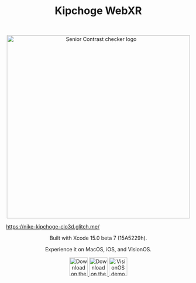 <!-- # Kipchoge-WebXR-Glitch-Clo3D -->
<h1 align="center"> Kipchoge WebXR </h1> <br>
<p align="center">
<!--   <a href="https://gitpoint.co/"> -->
    <img alt="Senior Contrast checker logo" title="Senior Contrast checker" src="https://github.com/jdenkim/Kipchoge-WebXR-Glitch-Clo3D/blob/main/Assets/IMB_ZOqF5H.GIF" width="500">

  </a>
</p>

<!-- A 3D model of an astronaut -->
<div align="center">
  <model-viewer
    src="https://github.com/jdenkim/SeniorContrastChecker-MacOS-iOS-VisionOS/blob/main/SeniorContrastChecker/App%20Store.png"
    ar
    ar-scale="fixed"
    camera-controls
    touch-action="pan-y"
    alt="A 3D model of an astronaut"
    ios-src="https://github.com/jdenkim/SeniorContrastChecker-MacOS-iOS-VisionOS/blob/main/SeniorContrastChecker/App%20Store.png"
    xr-environment
    skybox-image="../../shared-assets/environments/aircraft_workshop_01_1k.hdr">
  </model-viewer>
</div>

https://nike-kipchoge-clo3d.glitch.me/
 
<p align="center">
  Built with Xcode 15.0 beta 7 (15A5229h).
</p>
<p align="center">
Experience it on MacOS, iOS, and VisionOS.
</p>


<p align="center">
  <a href="https://apps.apple.com/us/app/seniorcontrastchecker/id6466521008?mt=12">
    <img alt="Download on the Mac App Store" title="MacOS" src="http://i.imgur.com/0n2zqHD.png" height="50">
  </a>

  <a href="https://apps.apple.com/us/app/iosseniorcontrastchecker/id6467032698">
    <img alt="Download on the iOS App Store" title="iOS" src="http://i.imgur.com/0n2zqHD.png" height="50">
  </a>

  <a href="https://youtu.be/AL_ZHFDrRIg?si=DWvntaoxm-jHAYlN">
    <img alt="VisionOS demo video on Youtube" title="VisionOS" src="https://upload.wikimedia.org/wikipedia/commons/e/ef/Youtube_logo.png" height="50">
  </a>
</p>

<model-viewer src="../../shared-assets/models/Astronaut.glb" ar ar-scale="fixed" camera-controls touch-action="pan-y" alt="A 3D model of an astronaut" skybox-image="../../shared-assets/environments/aircraft_workshop_01_1k.hdr" ios-src="../../shared-assets/models/Astronaut.usdz" xr-environment></model-viewer>
